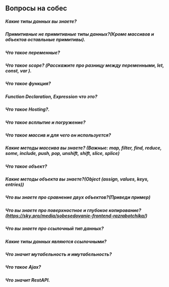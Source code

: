 ## Вопросы на собес

##### Какие типы данных вы знаете?
##### Примитивные не примитивные типы данных?**(Кроме массивов и объектов оставльные примитивы)**.
##### Что такое переменные?
##### Что такое scope? (Расскажите про разницу между переменными, let, const, var ).
##### Что такое функция?
##### Function Declaration, Expression что это?
##### Что такое Hosting?.
##### Что такое всплытие и погружение?
##### Что такое массив и для чего он используется?
##### Какие методы массива вы знаете? **(Важные: map, filter, find, reduce, some, include, push, pop, unshift, shift, slice, splice)**
##### Что такое объект? 
##### Какие методы объекта вы знаете?**(Object (assign, values, keys, entries))**
##### Что вы знаете про сравнение двух объектов?(Приведи пример)
##### Что вы знаете про поверхностное и глубокое копирование?(https://sky.pro/media/sobesedovanie-frontend-razrabotchika/)
##### Что вы знаете про ссылочный тип данных?
##### Какие типы данных являются ссылочными?
##### Что значит мутабельность и имутабельность?
##### Что такое Ajax?
##### Что значит RestAPI.

